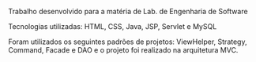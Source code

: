 Trabalho desenvolvido para a matéria de Lab. de Engenharia de Software</br>

Tecnologias utilizadas: HTML, CSS, Java, JSP, Servlet e MySQL</br>

Foram utilizados os seguintes padrões de projetos: ViewHelper, Strategy, Command, Facade e DAO e o projeto foi realizado na arquitetura MVC.